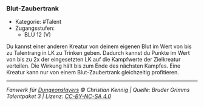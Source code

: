 <!---
Dies ist ein Fanwerk für DUNGEONSLAYERS © von Christian Kennig

Quellen:      [Bruder Grimms Talentpaket 3](https://www.f-space.de/ds4/downloads.html)
              [Talentbeschreibungen](https://www.f-space.de/ds4/tools-talentcards.html)
License:      [CC-BY-NC-SA 4.0](https://creativecommons.org/licenses/by-nc-sa/4.0/deed.de)
Richtlinien:  [Fanwerkrichtlinien](https://www.dungeonslayers.net/fanwerk-richtlinien/)
Autor:        Zauberlehrling
-->

### Blut-Zaubertrank

- Kategorie: #Talent
- Zugangsstufen:
  - BLU 12 (V)

Du kannst einer anderen Kreatur von deinem eigenen Blut im Wert von bis zu Talentrang in LK zu Trinken geben. Dadurch kannst du Punkte im Wert von bis zu 2x der eingesetzten LK auf die Kampfwerte der Zielkreatur verteilen. Die Wirkung hält bis zum Ende des nächsten Kampfes. Eine Kreatur kann nur von einem Blut-Zaubertrank gleichzeitig profitieren.

---

_Fanwerk für [Dungeonslayers](https://www.dungeonslayers.net/) © Christian Kennig | Quelle: Bruder Grimms Talentpaket 3 | Lizenz: [CC-BY-NC-SA 4.0](https://creativecommons.org/licenses/by-nc-sa/4.0/deed.de)_
